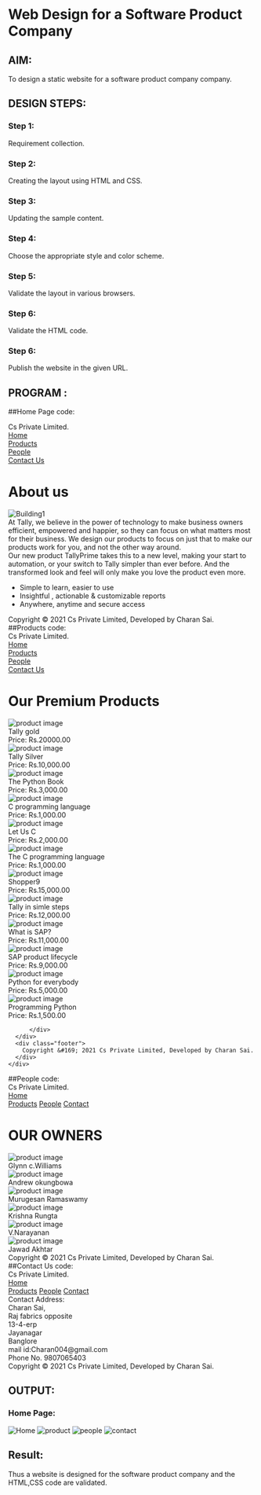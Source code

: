 # Web Design for a Software Product Company

## AIM:

To design a static website for a software product company company.

## DESIGN STEPS:

### Step 1:

Requirement collection.

### Step 2:

Creating the layout using HTML and CSS.

### Step 3:

Updating the sample content.

### Step 4:

Choose the appropriate style and color scheme.

### Step 5:

Validate the layout in various browsers.

### Step 6:

Validate the HTML code.

### Step 6:

Publish the website in the given URL.

## PROGRAM :
##Home Page code:
<!DOCTYPE html>
<html lang="en">
  <head>
    <title>Cs Private Limited</title>
    <link rel="stylesheet" href="./css/layout.css" />
    <link rel="icon" href="./img/icon.jpg" type="image/x-icon" />
  </head>

  <body>
    <div class="container">
      <div class="banner">Cs Private Limited.</div>
      <div class="menu">
        <div class="menuitemselected"><a href="/static/home.html">Home</a></div>
        <div class="menuitem"><a href="/static/products.html">Products</a></div>
        <div class="menuitem"><a href="/static/people.html">People</a></div>
        <div class="menuitem"><a href="/static/Contact Us">Contact Us</a></div>
      </div>
      <div class="content">
        <div class="homecontent">
          <h1>About us</h1>
          <img src="./img/building1.png" alt="Building1" />
          <div class="contenttext">
            At Tally, we believe in the power of technology to make business
            owners efficient, empowered and happier, so they can focus on what
            matters most for their business. We design our products to focus on
            just that to make our products work for you, and not the other way
            around.
            <br />
            Our new product TallyPrime takes this to a new level, making your
            start to automation, or your switch to Tally simpler than ever
            before. And the transformed look and feel will only make you
            love the product even more.
            <ul>
              <li>Simple to learn, easier to use</li>
              <li>Insightful , actionable & customizable reports</li>
              <li>Anywhere, anytime and secure access</li>
            </ul>
          </div>
        </div>
      </div>
      <div class="footer">
        Copyright &#169; 2021 Cs Private Limited, Developed by Charan Sai.
      </div>
    </div>
  </body>
</html>
##Products code:
<!DOCTYPE html>
<html lang="en">
  <head>
    <title>Cs Private Limited</title>
    <link rel="stylesheet" href="./css/layout.css" />
    <link rel="icon" href="./img/icon.png" type="image/x-icon" />
  </head>

  <body>
    <div class="container">
      <div class="banner">Cs Private Limited.</div>
      <div class="menu">
        <div class="menuitem"><a href="/static/home.html">Home</a></div>
        <div class="menuitemselected">
          <a href="/static/products.html">Products</a>
        </div>
        <div class="menuitem"><a href="/static/people.html">People</a></div>
        <div class="menuitem"><a href="/static/Contact.html">Contact Us</a></div>
      </div>
      <div class="content">
        <div class="productcontent">    
          <h1>Our Premium Products</h1>
          <div class="productitems">
              <div class="productitem"> 
                  <div class="itemimage">
                  <img src="/static/img/img1.png" alt="product image">
                  </div>
                  <div class="itemname">Tally gold</div>
                  <div class="itemprice">Price: Rs.20000.00 </div>
              </div>
              <div class="productitem"> 
                  <div class="itemimage">
                  <img src="/static/img/img2.png"  alt="product image">
                  </div>
                  <div class="itemname">Tally Silver</div>
                  <div class="itemprice">Price: Rs.10,000.00 </div>
              </div>
          </div>
          <div class="productitem"> 
            <div class="itemimage">
            <img src="/static/img/img3.png"  alt="product image">
            </div>
            <div class="itemname">The Python Book</div>
            <div class="itemprice">Price: Rs.3,000.00 </div>
        </div>
        <div class="productitem"> 
          <div class="itemimage">
          <img src="/static/img/img4.png"  alt="product image">
          </div>
          <div class="itemname">C programming language</div>
          <div class="itemprice">Price: Rs.1,000.00 </div>
      </div>
      <div class="productitem"> 
        <div class="itemimage">
        <img src="/static/img/img5.png"  alt="product image">
        </div>
        <div class="itemname">Let Us C</div>
        <div class="itemprice">Price: Rs.2,000.00 </div>
    </div>
    <div class="productitem"> 
      <div class="itemimage">
      <img src="/static/img/img6.png"  alt="product image">
      </div>
      <div class="itemname">The C programming language</div>
      <div class="itemprice">Price: Rs.1,000.00 </div>
  </div>
  <div class="productitem"> 
    <div class="itemimage">
    <img src="/static/img/img7.png"  alt="product image">
    </div>
    <div class="itemname">Shopper9</div>
    <div class="itemprice">Price: Rs.15,000.00 </div>
</div>
<div class="productitem"> 
  <div class="itemimage">
  <img src="/static/img/img8.png"  alt="product image">
  </div>
  <div class="itemname">Tally in simle steps</div>
  <div class="itemprice">Price: Rs.12,000.00 </div>
</div>
<div class="productitem"> 
  <div class="itemimage">
  <img src="/static/img/img9.png"  alt="product image">
  </div>
  <div class="itemname">What is SAP?</div>
  <div class="itemprice">Price: Rs.11,000.00 </div>
</div>
<div class="productitem"> 
  <div class="itemimage">
  <img src="/static/img/img10.png"  alt="product image">
  </div>
  <div class="itemname">SAP product lifecycle</div>
  <div class="itemprice">Price: Rs.9,000.00 </div>
</div>
<div class="productitem"> 
  <div class="itemimage">
  <img src="/static/img/img11.png"  alt="product image">
  </div>
  <div class="itemname">Python for everybody</div>
  <div class="itemprice">Price: Rs.5,000.00 </div>
</div>
<div class="productitem"> 
  <div class="itemimage">
  <img src="/static/img/img12.png"  alt="product image">
  </div>
  <div class="itemname">Programming Python</div>
  <div class="itemprice">Price: Rs.1,500.00 </div>
</div>

          </div>        
      </div>
      <div class="footer">
        Copyright &#169; 2021 Cs Private Limited, Developed by Charan Sai.
      </div>
    </div>
  </body>
</html>
##People code:
<!DOCTYPE html>
<html lang="en">
  <head>
    <title>Cs Private Limited</title>
    <link rel="stylesheet" href="./css/layout.css" />
    <link rel="icon" href="./img/icon.png" type="image/x-icon" />
  </head>

  <body>
    <div class="container">
      <div class="banner">Cs Private Limited.</div>
      <div class="menu">
        <div class="menuitem"><a href="/static/home.html">Home</a></div>
        <div class="menuitemselected">
          <a href="/static/products.html">Products</a>
          <a href="/static/people.html">People</a>
          <a href="/static/Contact Us.html">Contact</a>
        </div>
      </div>
      <div class="content">
        <div class="productcontent">    
          <h1>OUR OWNERS</h1>
          <div class="productitems">
              <div class="productitem"> 
                  <div class="itemimage">
                  <img src="/static/img/author1.png" alt="product image">
                  </div>
                  <div class="itemname">Glynn c.Williams</div>
              </div>
              <div class="productitem"> 
                  <div class="itemimage">
                  <img src="/static/img/author2.png"  alt="product image">
                  </div>
                  <div class="itemname">Andrew okungbowa</div>
              </div>
          </div>
          <div class="productitem"> 
            <div class="itemimage">
            <img src="/static/img/author3.png"  alt="product image">
            </div>
            <div class="itemname">Murugesan Ramaswamy</div>
        </div>
        <div class="productitem"> 
          <div class="itemimage">
          <img src="/static/img/author4.png"  alt="product image">
          </div>
          <div class="itemname">Krishna Rungta</div>
      </div>
      <div class="productitem"> 
        <div class="itemimage">
        <img src="/static/img/author5.png"  alt="product image">
        </div>
        <div class="itemname">V.Narayanan</div>
    </div>
    <div class="productitem"> 
      <div class="itemimage">
      <img src="/static/img/author06.png"  alt="product image">
      </div>
      <div class="itemname">Jawad Akhtar</div>
  </div>
          </div>        
      </div>
      <div class="footer">
        Copyright &#169; 2021 Cs Private Limited, Developed by Charan Sai.
      </div>
    </div>
  </body>
</html>
##Contact Us code:
<!DOCTYPE html>
<html lang="en">
  <head>
    <title> Cs Private Limited</title>
    <link rel="stylesheet" href="./css/layout.css" />
    <link rel="icon" href="./img/icon.png" type="image/x-icon" />
  </head>
  <body>
    <div class="container">
      <div class="banner">Cs Private Limited.</div>
      <div class="menu">
        <div class="menuitem"><a href="/static/home.html">Home</a></div>
        <div class="menuitemselected">
          <a href="/static/products.html">Products</a>
          <a href="/static/people.html">People</a>
          <a href="/static/Contact Us.html">Contact</a>
        </div>
      </div>
  <body>
      Contact Address:
      <br/>
      Charan Sai,
      <br/>
      Raj fabrics opposite
      <br/>
      13-4-erp
      <br/> 
      Jayanagar
      <br/>
      Banglore
      <br/>
      mail id:Charan004@gmail.com
      <br/>
    Phone No. 9807065403
</div>        
      </div>
      <div class="footer">
        Copyright &#169; 2021 Cs Private Limited, Developed by Charan Sai.
      </div>
    </div>
  </body>
</html>

## OUTPUT:

### Home Page:

![Home](/images/home.png)
![product](/images/product.png)
![people](/images/people.png)
![contact](/images/contact.png)
## Result:

Thus a website is designed for the software product company and the HTML,CSS code are validated.

